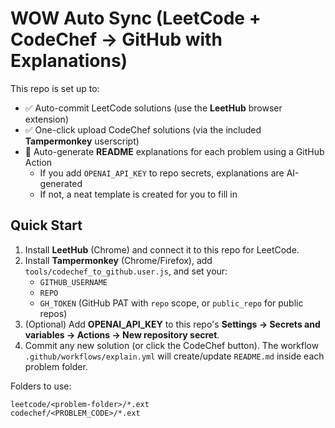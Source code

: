 # WOW Auto Sync (LeetCode + CodeChef → GitHub with Explanations)

This repo is set up to:
- ✅ Auto-commit LeetCode solutions (use the **LeetHub** browser extension)
- ✅ One-click upload CodeChef solutions (via the included **Tampermonkey** userscript)
- 🔮 Auto-generate **README** explanations for each problem using a GitHub Action
  - If you add `OPENAI_API_KEY` to repo secrets, explanations are AI-generated
  - If not, a neat template is created for you to fill in

## Quick Start
1) Install **LeetHub** (Chrome) and connect it to this repo for LeetCode.
2) Install **Tampermonkey** (Chrome/Firefox), add `tools/codechef_to_github.user.js`, and set your:
   - `GITHUB_USERNAME`
   - `REPO`
   - `GH_TOKEN` (GitHub PAT with `repo` scope, or `public_repo` for public repos)
3) (Optional) Add **OPENAI_API_KEY** to this repo's **Settings → Secrets and variables → Actions → New repository secret**.
4) Commit any new solution (or click the CodeChef button). The workflow `.github/workflows/explain.yml` will create/update `README.md` inside each problem folder.

Folders to use:
```
leetcode/<problem-folder>/*.ext
codechef/<PROBLEM_CODE>/*.ext
```
